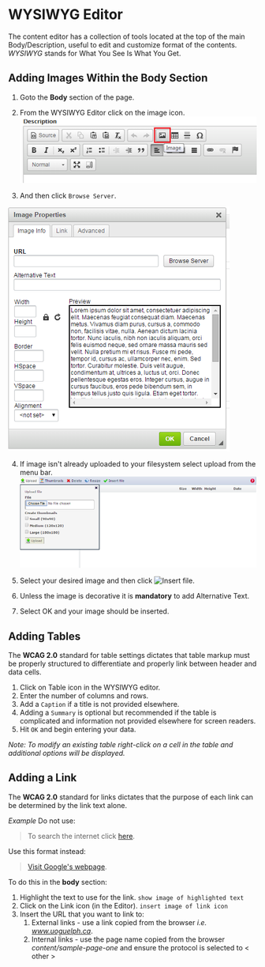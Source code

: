 #  WYSIWYG Editor
The content editor has a collection of tools located at the top of the main Body/Description, useful to edit and customize format of the contents. *WYSIWYG* stands for What You See Is What You Get.

## Adding Images Within the Body Section
1. Goto the **Body** section of the page.
2. From the WYSIWYG Editor click on the image icon.
![image](images/imgsel.png)

3. And then click `Browse Server`.

![image](images/imgprop.png)

4. If image isn't already uploaded to your filesystem select upload from the menu bar.
![upload](images/dialogpic.png)

5. Select your desired image and then click ![Insert file](../images/insert.png).
6. Unless the image is decorative it is **mandatory** to add Alternative Text.
7. Select OK and your image should be inserted.

## Adding Tables
The **WCAG 2.0** standard for table settings dictates that table markup must be properly structured to differentiate and properly link between header and data cells.

1. Click on Table icon in the WYSIWYG editor.
2. Enter the number of columns and rows.
3. Add a `Caption` if a title is not provided elsewhere.
4. Adding a `Summary` is optional but recommended if the table is complicated and information not provided elsewhere for screen readers.
5. Hit `OK` and begin entering your data.

*Note: To modify an existing table right-click on a cell in the table and additional options will be displayed.*

## Adding a Link
The **WCAG 2.0** standard for links dictates that the purpose of each link can be determined by the link text alone.

*Example* Do not use:
>To search the internet click [here](www.google.ca).

Use this format instead:
>[Visit Google's webpage](www.google.ca).

To do this in the **body** section:

1. Highlight the text to use for the link.
`show image of highlighted text`
2. Click on the Link icon (in the Editor).
`insert image of link icon`
3. Insert the URL that you want to link to:
    1. External links - use a link copied from the browser *i.e. www.uoguelph.ca*.
    2. Internal links - use the page name copied from the browser *content/sample-page-one* and ensure the protocol is selected to < other >
